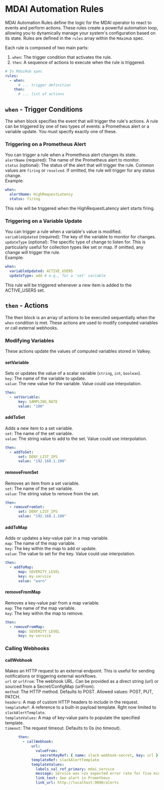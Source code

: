 # MDAI Automation Rules

MDAI Automation Rules define the logic for the MDAI operator to react to events and perform actions. These rules create a powerful automation loop, allowing you to dynamically manage your system's configuration based on its state. Rules are defined in the `rules` array within the `MdaiHub` spec.

Each rule is composed of two main parts:
1.  `when`: The trigger condition that activates the rule.
2.  `then`: A sequence of actions to execute when the rule is triggered.

```yaml
# In MdaiHub spec
rules:
  - when:
      # ... trigger definition
    then:
      # ... list of actions
```
## `when` - Trigger Conditions
The when block specifies the event that will trigger the rule's actions. A rule can be triggered by one of two types of events: a Prometheus alert or a variable update. You must specify exactly one of these.  
### Triggering on a Prometheus Alert
You can trigger a rule when a Prometheus alert changes its state.  
`alertName` (required): The name of the Prometheus alert to monitor.  
`status` (optional): The status of the alert that will trigger the rule. Common values are `firing` or `resolved`. If omitted, the rule will trigger for any status change.  
Example:
```yaml
when:
  alertName: HighRequestLatency
  status: firing
```
This rule will be triggered when the HighRequestLatency alert starts firing.

### Triggering on a Variable Update
You can trigger a rule when a variable's value is modified.  
`variableUpdated` (required): The key of the variable to monitor for changes.  
`updateType` (optional): The specific type of change to listen for. This is particularly useful for collection types like set or map. If omitted, any change will trigger the rule.  
Example:  
```yaml
when:
  variableUpdated: ACTIVE_USERS
  updateType: add # e.g., for a 'set' variable
```
This rule will be triggered whenever a new item is added to the ACTIVE_USERS set.
## `then` - Actions
The then block is an array of actions to be executed sequentially when the `when` condition is met. These actions are used to modify computed variables or call external webhooks.  
### Modifying Variables
These actions update the values of computed variables stored in Valkey.
#### setVariable
Sets or updates the value of a scalar variable (`string`, `int`, `boolean`).  
`key`: The name of the variable to update.  
`value`: The new value for the variable. Value could use interpolation. 
```yaml
then:
  - setVariable:
      key: SAMPLING_RATE
      value: "100"
```
#### addToSet
Adds a new item to a set variable.  
`set`: The name of the set variable.  
`value`: The string value to add to the set. Value could use interpolation.
```yaml
then:
  - addToSet:
      set: DENY_LIST_IPS
      value: "192.168.1.100"
```
#### removeFromSet
Removes an item from a set variable.  
`set`: The name of the set variable.  
`value`: The string value to remove from the set.  
```yaml
then:
  - removeFromSet:
      set: DENY_LIST_IPS
      value: "192.168.1.100"
```
#### addToMap
Adds or updates a key-value pair in a map variable.  
`map`: The name of the map variable.  
`key`: The key within the map to add or update.  
`value`: The value to set for the key. Value could use interpolation.
```yaml
then:
  - addToMap:
      map: SEVERITY_LEVEL
      key: my-service
      value: "warn"
```
#### removeFromMap
Removes a key-value pair from a map variable.  
`map`: The name of the map variable.  
`key`: The key within the map to remove.  
```yaml
then:
  - removeFromMap:
      map: SEVERITY_LEVEL
      key: my-service
```
### Calling Webhooks
#### callWebhook
Makes an HTTP request to an external endpoint. This is useful for sending notifications or triggering external workflows.    
`url` or `urlFrom`: The webhook URL. Can be provided as a direct string (url) or sourced from a Secret/ConfigMap (urlFrom).  
`method`: The HTTP method. Defaults to POST. Allowed values: POST, PUT, PATCH.  
`headers`: A map of custom HTTP headers to include in the request.  
`templateRef`: A reference to a built-in payload template. Rght now limited to `slackAlertTemplate`.  
`templateValues`: A map of key-value pairs to populate the specified template.  
`timeout`: The request timeout. Defaults to 0s (no timeout).  
```yaml
      then:
        - callWebhook:
            url:
              valueFrom:
                secretKeyRef: { name: slack-webhook-secret, key: url }
            templateRef: slackAlertTemplate
            templateValues:
              labels_val_ref_primary: mdai_service
              message: Service was >2x expected error rate for five minutes compared to the last hour!
              link_text: See alert in Prometheus
              link_url: http://localhost:9090/alerts
```
